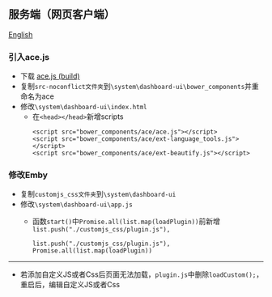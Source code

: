 ## 服务端（网页客户端）

[English](README_SERVER_EN.md)
### 引入ace.js
- 下载 [ace.js (build)](https://github.com/ajaxorg/ace-builds/archive/refs/heads/master.zip)
- 复制`src-noconflict文件夹`到`\system\dashboard-ui\bower_components`并重命名为ace
- 修改`\system\dashboard-ui\index.html`
  - 在`<head></head>`新增scripts
    ```
    <script src="bower_components/ace/ace.js"></script>
    <script src="bower_components/ace/ext-language_tools.js"></script>
    <script src="bower_components/ace/ext-beautify.js"></script>
    ```
### 修改Emby
- 复制`customjs_css文件夹`到`\system\dashboard-ui`
- 修改`\system\dashboard-ui\app.js`
  - 函数`start()`中`Promise.all(list.map(loadPlugin))`前新增`list.push("./customjs_css/plugin.js"),`  

    ```
    list.push("./customjs_css/plugin.js"),
    Promise.all(list.map(loadPlugin))
    ```
***
- 若添加自定义JS或者Css后页面无法加载，`plugin.js`中删除`loadCustom();`，重启后，编辑自定义JS或者Css
